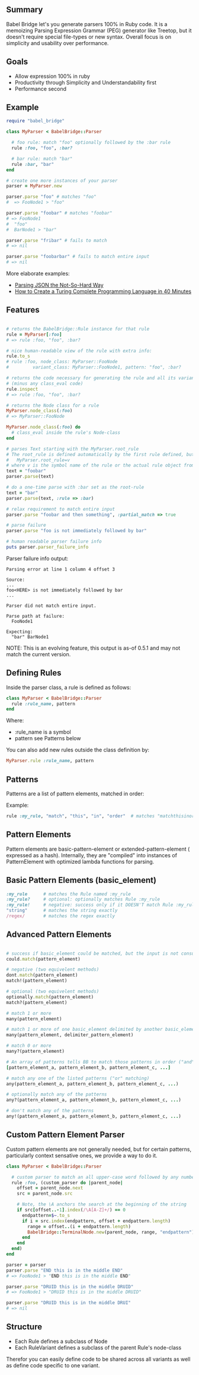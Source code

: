 Summary
-------

Babel Bridge let's you generate parsers 100% in Ruby code. It is a memoizing Parsing Expression Grammar (PEG) generator like Treetop, but it doesn't require special file-types or new syntax. Overall focus is on simplicity and usability over performance.

Goals
-----

* Allow expression 100% in ruby
* Productivity through Simplicity and Understandability first
* Performance second


Example
-------

``` ruby
require "babel_bridge"

class MyParser < BabelBridge::Parser

  # foo rule: match "foo" optionally followed by the :bar rule
  rule :foo, "foo", :bar?

  # bar rule: match "bar"
  rule :bar, "bar"
end

# create one more instances of your parser
parser = MyParser.new

parser.parse "foo" # matches "foo"
#  => FooNode1 > "foo"

parser.parse "foobar" # matches "foobar"
# => FooNode1
#  "foo"
#  BarNode1 > "bar"

parser.parse "fribar" # fails to match
# => nil

parser.parse "foobarbar" # fails to match entire input
# => nil
```

More elaborate examples:
* [Parsing JSON the Not-So-Hard Way](http://www.essenceandartifact.com/2013/01/parsing-json-not-so-hard-way.html)
* [How to Create a Turing Complete Programming Language in 40 Minutes](http://www.essenceandartifact.com/2012/09/how-to-create-turing-complete.html)

Features
--------

``` ruby

# returns the BabelBridge::Rule instance for that rule
rule = MyParser[:foo]
# => rule :foo, "foo", :bar?

# nice human-readable view of the rule with extra info:
rule.to_s
# rule :foo, node_class: MyParser::FooNode
#         variant_class: MyParser::FooNode1, pattern: "foo", :bar?

# returns the code necessary for generating the rule and all its variants
# (minus any class_eval code)
rule.inspect
# => rule :foo, "foo", :bar?

# returns the Node class for a rule
MyParser.node_class(:foo)
# => MyParser::FooNode

MyParser.node_class(:foo) do
  # class_eval inside the rule's Node-class
end

# parses Text starting with the MyParser.root_rule
# The root_rule is defined automatically by the first rule defined, but can be set by:
#   MyParser.root_rule=v
# where v is the symbol name of the rule or the actual rule object from MyParser[rule]
text = "foobar"
parser.parse(text)

# do a one-time parse with :bar set as the root-rule
text = "bar"
parser.parse(text, :rule => :bar)

# relax requirement to match entire input
parser.parse "foobar and then something", :partial_match => true

# parse failure
parser.parse "foo is not immediately followed by bar"

# human readable parser failure info
puts parser.parser_failure_info
```

Parser failure info output:
```
Parsing error at line 1 column 4 offset 3

Source:
...
foo<HERE> is not immediately followed by bar
...

Parser did not match entire input.

Parse path at failure:
  FooNode1

Expecting:
  "bar" BarNode1
```
NOTE: This is an evolving feature, this output is as-of 0.5.1 and may not match the current version.

Defining Rules
--------------

Inside the parser class, a rule is defined as follows:

``` ruby
class MyParser < BabelBridge::Parser
  rule :rule_name, pattern
end
```

Where:

* :rule_name    is a symbol
* pattern       see Patterns below

You can also add new rules outside the class definition by:

``` ruby
MyParser.rule :rule_name, pattern
```

Patterns
--------

Patterns are a list of pattern elements, matched in order:

Example:

``` ruby
rule :my_rule, "match", "this", "in", "order"  # matches "matchthisinorder"
```

Pattern Elements
----------------

Pattern elements are basic-pattern-element or extended-pattern-element ( expressed as a hash). Internally, they are "compiled" into instances of PatternElement with optimized lambda functions for parsing.

## Basic Pattern Elements (basic_element)

``` ruby
:my_rule      # matches the Rule named :my_rule
:my_rule?     # optional: optionally matches Rule :my_rule
:my_rule!     # negative: success only if it DOESN'T match Rule :my_rule
"string"      # matches the string exactly
/regex/       # matches the regex exactly
```

## Advanced Pattern Elements

``` ruby

# success if basic_element could be matched, but the input is not consumed
could.match(pattern_element)

# negative (two equivelent methods)
dont.match(pattern_element)
match!(pattern_element)

# optional (two equivelent methods)
optionally.match(pattern_element)
match?(pattern_element)

# match 1 or more
many(pattern_element)

# match 1 or more of one basic_element delimited by another basic_element)
many(pattern_element, delimiter_pattern_element)

# match 0 or more
many?(pattern_element)

# An array of patterns tells BB to match those patterns in order ("and" matching)
[pattern_element_a, pattern_element_b, pattern_element_c, ...]

# match any one of the listed patterns ("or" matching)
any(pattern_element_a, pattern_element_b, pattern_element_c, ...)

# optionally match any of the patterns
any?(pattern_element_a, pattern_element_b, pattern_element_c, ...)

# don't match any of the patterns
any!(pattern_element_a, pattern_element_b, pattern_element_c, ...)

```

## Custom Pattern Element Parser

Custom pattern elements are not generally needed, but for certain patterns, particularly context sensative ones, we provide a way to do it.

``` ruby
class MyParser < BabelBridge::Parser

  # custom parser to match an all upper-case word followed by any number of characters before that word is repeated
  rule :foo, (custom_parser do |parent_node|
    offset = parent_node.next
    src = parent_node.src

    # Note, the \A anchors the search at the beginning of the string
    if src[offset..-1].index(/\A[A-Z]+/) == 0
      endpattern=$~.to_s
      if i = src.index(endpattern, offset + endpattern.length)
        range = offset..(i + endpattern.length)
        BabelBridge::TerminalNode.new(parent_node, range, "endpattern")
      end
    end
  end)
end

parser = parser
parser.parse "END this is in the middle END"
# => FooNode1 > "END this is in the middle END"

parser.parse "DRUID this is in the middle DRUID"
# => FooNode1 > "DRUID this is in the middle DRUID"

parser.parse "DRUID this is in the middle DRUI"
# => nil
```

Structure
---------

* Each Rule defines a subclass of Node
* Each RuleVariant defines a subclass of the parent Rule's node-class

Therefor you can easily define code to be shared across all variants as well as define code specific to one variant.
